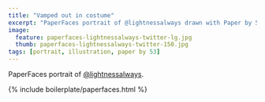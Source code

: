 ```yaml
---
title: "Vamped out in costume"
excerpt: "PaperFaces portrait of @lightnessalways drawn with Paper by 53 on an iPad."
image: 
  feature: paperfaces-lightnessalways-twitter-lg.jpg
  thumb: paperfaces-lightnessalways-twitter-150.jpg
tags: [portrait, illustration, paper by 53]
---
```


PaperFaces portrait of [@lightnessalways](http://twitter.com/lightnessalways).

{% include boilerplate/paperfaces.html %}